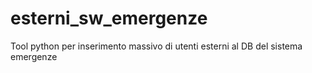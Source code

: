 # esterni_sw_emergenze
Tool python per inserimento massivo di utenti esterni al DB del sistema emergenze
